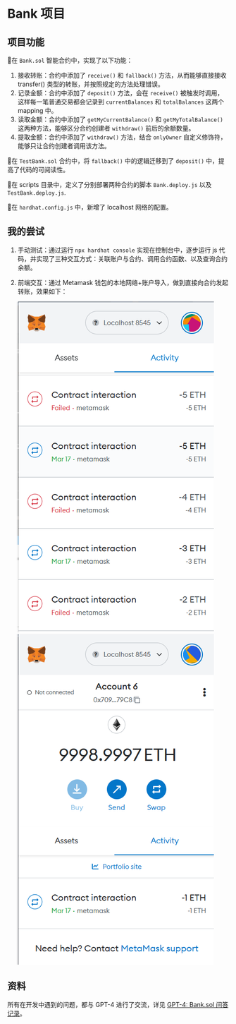 # Bank 项目

## 项目功能

🔻在 `Bank.sol` 智能合约中，实现了以下功能：

1. 接收转账：合约中添加了 `receive()` 和 `fallback()` 方法，从而能够直接接收 transfer() 类型的转账，并按照规定的方法处理错误。
2. 记录金额：合约中添加了 `deposit()` 方法，会在 `receive()` 被触发时调用，这样每一笔普通交易都会记录到 `currentBalances` 和 `totalBalances` 这两个 mapping 中。
3. 读取金额：合约中添加了 `getMyCurrentBalance()` 和 `getMyTotalBalance()` 这两种方法，能够区分合约创建者 `withdraw()` 前后的余额数量。
4. 提取金额：合约中添加了 `withdraw()` 方法，结合 `onlyOwner` 自定义修饰符，能够只让合约创建者调用该方法。

🔻在 `TestBank.sol` 合约中，将 `fallback()` 中的逻辑迁移到了 `deposit()` 中，提高了代码的可阅读性。

🔻在 scripts 目录中，定义了分别部署两种合约的脚本 `Bank.deploy.js` 以及 `TestBank.deploy.js`.

🔻在 `hardhat.config.js` 中，新增了 localhost 网络的配置。

## 我的尝试

1. 手动测试：通过运行 `npx hardhat console` 实现在控制台中，逐步运行 js 代码，并实现了三种交互方式：关联账户与合约、调用合约函数、以及查询合约余额。
2. 前端交互：通过 Metamask 钱包的本地网络+账户导入，做到直接向合约发起转账，效果如下：

    ![旧钱包的试错经历](./assets/tx_with_Metamask_account_5.png)![新钱包一次成功](./assets/tx-with-Metamask.png)

## 资料

所有在开发中遇到的问题，都与 GPT-4 进行了交流，详见 [GPT-4: Bank.sol 问答记录](./assets/Band.sol_%E5%90%88%E7%BA%A6%E5%BC%80%E5%8F%91.md)。